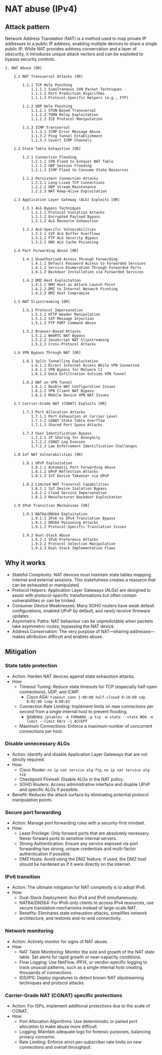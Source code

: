 # NAT abuse (IPv4)

## Attack pattern

Network Address Translation (NAT) is a method used to map private IP addresses to a public IP address, enabling multiple devices to share a single public IP. While NAT provides address conservation and a layer of obscurity, it introduces unique attack vectors and can be exploited to bypass security controls.

```text
1. NAT Abuse [OR]

    1.1 NAT Transversal Attacks [OR]
    
        1.1.1 TCP Hole Punching
            1.1.1.1 Simultaneous SYN Packet Techniques
            1.1.1.2 Port Prediction Algorithms
            1.1.1.3 Protocol-Specific Helpers (e.g., FTP)
            
        1.1.2 UDP Hole Punching
            1.1.2.1 STUN-Based Transversal
            1.1.2.2 TURN Relay Exploitation
            1.1.2.3 ICE Protocol Manipulation
            
        1.1.3 ICMP Transversal
            1.1.3.1 ICMP Error Message Abuse
            1.1.3.2 Ping Tunnel Establishment
            1.1.3.3 Covert ICMP Channels
            
    1.2 State Table Exhaustion [OR]
    
        1.2.1 Connection Flooding
            1.2.1.1 SYN Flood to Exhaust NAT Table
            1.2.1.2 UDP Session Flooding
            1.2.1.3 ICMP Flood to Consume State Resources
            
        1.2.2 Persistent Connection Attacks
            1.2.2.1 Long-Lived TCP Connections
            1.2.2.2 UDP Stream Maintenance
            1.2.2.3 NAT Keep-Alive Exploitation
            
    1.3 Application Layer Gateway (ALG) Exploits [OR]
    
        1.3.1 ALG Bypass Techniques
            1.3.1.1 Protocol Violation Attacks
            1.3.1.2 Encrypted Payload Bypass
            1.3.1.3 ALG Resource Exhaustion
            
        1.3.2 ALG-Specific Vulnerabilities
            1.3.2.1 SIP ALG Buffer Overflows
            1.3.2.2 FTP ALG Security Bypass
            1.3.2.3 DNS ALG Cache Poisoning
            
    1.4 Port Forwarding Abuse [OR]
    
        1.4.1 Unauthorised Access Through Forwarding
            1.4.1.1 Default Password Access to Forwarded Services
            1.4.1.2 Service Enumeration Through Forwarded Ports
            1.4.1.3 Backdoor Installation via Forwarded Services
            
        1.4.2 DMZ Host Exploitation
            1.4.2.1 DMZ Host as Attack Launch Point
            1.4.2.2 DMZ to Internal Network Pivoting
            1.4.2.3 DMZ Host Compromise
            
    1.5 NAT Slipstreaming [OR]
    
        1.5.1 Protocol Impersonation
            1.5.1.1 HTTP Header Manipulation
            1.5.1.2 SIP Message Injection
            1.5.1.3 FTP PORT Command Abuse
            
        1.5.2 Browser-Based Attacks
            1.5.2.1 WebRTC NAT Bypass
            1.5.2.2 JavaScript NAT Slipstreaming
            1.5.2.3 Cross-Protocol Attacks
            
    1.6 VPN Bypass Through NAT [OR]
    
        1.6.1 Split Tunnelling Exploitation
            1.6.1.1 Direct Internet Access While VPN Connected
            1.6.1.2 VPN Bypass for Malware C2
            1.6.1.3 Data Exfiltration Outside VPN Tunnel
            
        1.6.2 NAT on VPN Tunnel
            1.6.2.1 Double NAT Configuration Issues
            1.6.2.2 VPN Client NAT Bypass
            1.6.2.3 Mobile Device VPN NAT Issues
            
    1.7 Carrier-Grade NAT (CGNAT) Exploits [OR]
    
        1.7.1 Port Allocation Attacks
            1.7.1.1 Port Exhaustion at Carrier Level
            1.7.1.2 CGNAT State Table Overflow
            1.7.1.3 Shared Port Space Attacks
            
        1.7.2 User Identification Bypass
            1.7.2.1 IP Sharing for Anonymity
            1.7.2.2 CGNAT Log Evasion
            1.7.2.3 Law Enforcement Identification Challenges
            
    1.8 IoT NAT Vulnerabilities [OR]
    
        1.8.1 UPnP Exploitation
            1.8.1.1 Automatic Port Forwarding Abuse
            1.8.1.2 UPnP Reflection Attacks
            1.8.1.3 IoT Device Takeover via UPnP
            
        1.8.2 Limited NAT Traversal Capabilities
            1.8.2.1 IoT Device Isolation Bypass
            1.8.2.2 Cloud Service Impersonation
            1.8.2.3 Manufacturer Backdoor Exploitation
            
    1.9 IPv6 Transition Mechanisms [OR]
    
        1.9.1 NAT64/DNS64 Exploitation
            1.9.1.1 IPv6 to IPv4 Translation Bypass
            1.9.1.2 DNS64 Poisoning Attacks
            1.9.1.3 Protocol-Specific Translation Issues
            
        1.9.2 Dual-Stack Abuse
            1.9.2.1 IPv6 Preference Attacks
            1.9.2.2 Protocol Selection Manipulation
            1.9.2.3 Dual-Stack Implementation Flaws
```

## Why it works

-   Stateful Complexity: NAT devices must maintain state tables mapping internal and external sessions. This statefulness creates a resource that can be exhausted or manipulated.
-   Protocol Helpers: Application Layer Gateways (ALGs) are designed to assist with protocol-specific transformations but often contain vulnerabilities or can be tricked.
-   Consumer Device Weaknesses: Many SOHO routers have weak default configurations, enabled UPnP by default, and rarely receive firmware updates.
-   Asymmetric Paths: NAT behaviour can be unpredictable when packets take asymmetric routes, bypassing the NAT device.
-   Address Conservation: The very purpose of NAT—sharing addresses—makes attribution difficult and enables abuse.

## Mitigation

### State table protection

-   Action: Harden NAT devices against state exhaustion attacks.
-   How:
    -   Timeout Tuning: Reduce state timeouts for TCP (especially half-open connections), UDP, and ICMP.
        -   Cisco ASA: `timeout conn 1:00:00 half-closed 0:10:00 udp 0:02:00 icmp 0:00:02`
    -   Connection Rate Limiting: Implement limits on new connections per second from a single internal host to prevent flooding.
        -   iptables: `iptables -A FORWARD -p tcp -m state --state NEW -m limit --limit 60/s -j ACCEPT`
    -   Maximum Connections: Enforce a maximum number of concurrent connections per host.

### Disable unnecessary ALGs

-   Action: Identify and disable Application Layer Gateways that are not strictly required.
-   How:
    -   Cisco Router: `no ip nat service alg-ftp`, `no ip nat service alg-sip`
    -   Checkpoint Firewall: Disable ALGs in the NAT policy.
    -   SOHO Routers: Access administrative interface and disable UPnP and specific ALGs if possible.
-   Benefit: Reduces the attack surface by eliminating potential protocol manipulation points.

### Secure port forwarding

-   Action: Manage port forwarding rules with a security-first mindset.
-   How:
    -   Least Privilege: Only forward ports that are absolutely necessary. Never forward ports to sensitive internal servers.
    -   Strong Authentication: Ensure any service exposed via port forwarding has strong, unique credentials and multi-factor authentication if possible.
    -   DMZ Hosts: Avoid using the DMZ feature. If used, the DMZ host should be hardened as if it were directly on the internet.

### IPv6 transition

-   Action: The ultimate mitigation for NAT complexity is to adopt IPv6.
-   How:
    -   Dual-Stack Deployment: Run IPv4 and IPv6 simultaneously.
    -   NAT64/DNS64: For IPv6-only clients to access IPv4 resources, use secure translation mechanisms instead of large-scale NAT.
    -   Benefits: Eliminates state exhaustion attacks, simplifies network architecture, and restores end-to-end connectivity.

### Network monitoring

-   Action: Actively monitor for signs of NAT abuse.
-   How:
    -   NAT Table Monitoring: Monitor the size and growth of the NAT state table. Set alerts for rapid growth or near-capacity conditions.
    -   Flow Logging: Use NetFlow, IPFIX, or vendor-specific logging to track unusual patterns, such as a single internal host creating thousands of connections.
    -   IDS/IPS: Deploy signatures to detect known NAT slipstreaming techniques and protocol attacks.

### Carrier-Grade NAT (CGNAT) specific protections

-   Action: For ISPs, implement additional protections due to the scale of CGNAT.
-   How:
    -   Port Allocation Algorithms: Use deterministic or paired port allocation to make abuse more difficult.
    -   Logging: Maintain adequate logs for forensic purposes, balancing privacy concerns.
    -   Rate Limiting: Enforce strict per-subscriber rate limits on new connections and overall throughput.